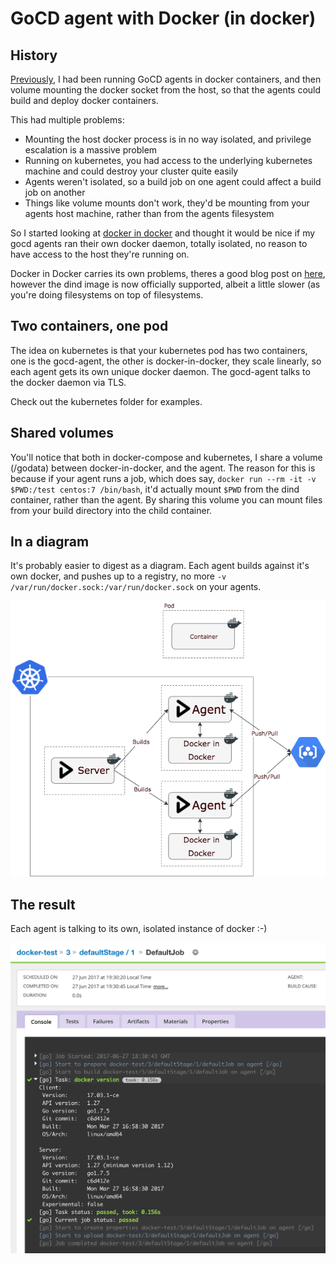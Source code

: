 # GoCD agent with Docker (in docker)

## History
[Previously](https://github.com/Stono/ci-in-a-box), I had been running GoCD agents in docker containers, and then volume mounting the docker socket from the host, so that the agents could build and deploy docker containers.

This had multiple problems:
 
  - Mounting the host docker process is in no way isolated, and privilege escalation is a massive problem
  - Running on kubernetes, you had access to the underlying kubernetes machine and could destroy your cluster quite easily
  - Agents weren't isolated, so a build job on one agent could affect a build job on another
  - Things like volume mounts don't work, they'd be mounting from your agents host machine, rather than from the agents filesystem

So I started looking at [docker in docker](https://hub.docker.com/_/docker/) and thought it would be nice if my gocd agents ran their own docker daemon, totally isolated, no reason to have access to the host they're running on.

Docker in Docker carries its own problems, theres a good blog post on [here](https://jpetazzo.github.io/2015/09/03/do-not-use-docker-in-docker-for-ci/), however the dind image is now officially supported, albeit a little slower (as you're doing filesystems on top of filesystems.

## Two containers, one pod
The idea on kubernetes is that your kubernetes pod has two containers, one is the gocd-agent, the other is docker-in-docker, they scale linearly, so each agent gets its own unique docker daemon.  The gocd-agent talks to the docker daemon via TLS.

Check out the kubernetes folder for examples.

## Shared volumes
You'll notice that both in docker-compose and kubernetes, I share a volume (/godata) between docker-in-docker, and the agent.  The reason for this is because if your agent runs a job, which does say, `docker run --rm -it -v $PWD:/test centos:7 /bin/bash`, it'd actually mount `$PWD` from the dind container, rather than the agent.  By sharing this volume you can mount files from your build directory into the child container.

## In a diagram
It's probably easier to digest as a diagram.  Each agent builds against it's own docker, and pushes up to a registry, no more `-v /var/run/docker.sock:/var/run/docker.sock` on your agents.

![docker in docker](images/kube_dind.png)

## The result
Each agent is talking to its own, isolated instance of docker :-)

![result](images/gocd.png)
